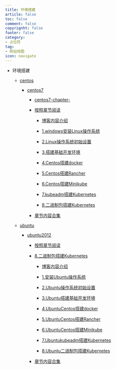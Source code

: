 ```yaml
---
title: 环境搭建
article: false
toc: false
comment: false
copyrignht: false
footer: false
category:
- 占位符 
tag:
- 网站地图
icon: navigate 
---
```


- 环境搭建

    - <a href="centos">centos</a>

        - <a href="centos/centos7">centos7</a>


            - <a href="centos/centos7/centos7-chapter-.html">centos7-chapter-</a>

            - <a href="centos/centos7/shardings">按照章节阅读</a>

                - <a href="centos/centos7/shardings/centos7-chapter-0.博客内容介绍.html">博客内容介绍</a>

                - <a href="centos/centos7/shardings/centos7-chapter-1.windows安装Linux操作系统.html">1.windows安装Linux操作系统</a>

                - <a href="centos/centos7/shardings/centos7-chapter-2.Linux操作系统初始设置.html">2.Linux操作系统初始设置</a>

                - <a href="centos/centos7/shardings/centos7-chapter-3.搭建基础开发环境.html">3.搭建基础开发环境</a>

                - <a href="centos/centos7/shardings/centos7-chapter-4.Centos搭建docker.html">4.Centos搭建docker</a>

                - <a href="centos/centos7/shardings/centos7-chapter-5.Centos搭建Rancher.html">5.Centos搭建Rancher</a>

                - <a href="centos/centos7/shardings/centos7-chapter-6.Centos搭建Minikube.html">6.Centos搭建Minikube</a>

                - <a href="centos/centos7/shardings/centos7-chapter-7.kubeadm搭建Kubernetes.html">7.kubeadm搭建Kubernetes</a>

                - <a href="centos/centos7/shardings/centos7-chapter-8.二进制包搭建Kubernetes.html">8.二进制包搭建Kubernetes</a>

            - <a href="centos/centos7/centos7.html#intro">章节内容合集</a>


    - <a href="ubuntu">ubuntu</a>

        - <a href="ubuntu/ubuntu2012">ubuntu2012</a>

            - <a href="ubuntu/ubuntu2012/shardings">按照章节阅读</a>


            - <a href="ubuntu/ubuntu2012/ubuntu2012-chapter-8.二进制包搭建Kubernetes.html">8.二进制包搭建Kubernetes</a>

                - <a href="ubuntu/ubuntu2012/shardings/ubuntu2012-chapter-0.博客内容介绍.html">博客内容介绍</a>

                - <a href="ubuntu/ubuntu2012/shardings/ubuntu2012-chapter-1.安装Ubuntu操作系统.html">1.安装Ubuntu操作系统</a>

                - <a href="ubuntu/ubuntu2012/shardings/ubuntu2012-chapter-2.Ubuntu操作系统初始设置.html">2.Ubuntu操作系统初始设置</a>

                - <a href="ubuntu/ubuntu2012/shardings/ubuntu2012-chapter-3.Ubuntu搭建基础开发环境.html">3.Ubuntu搭建基础开发环境</a>

                - <a href="ubuntu/ubuntu2012/shardings/ubuntu2012-chapter-4.UbuntuCentos搭建docker.html">4.UbuntuCentos搭建docker</a>

                - <a href="ubuntu/ubuntu2012/shardings/ubuntu2012-chapter-5.UbuntuCentos搭建Rancher.html">5.UbuntuCentos搭建Rancher</a>

                - <a href="ubuntu/ubuntu2012/shardings/ubuntu2012-chapter-6.UbuntuCentos搭建Minikube.html">6.UbuntuCentos搭建Minikube</a>

                - <a href="ubuntu/ubuntu2012/shardings/ubuntu2012-chapter-7.Ubuntukubeadm搭建Kubernetes.html">7.Ubuntukubeadm搭建Kubernetes</a>

                - <a href="ubuntu/ubuntu2012/shardings/ubuntu2012-chapter-8.Ubuntu二进制包搭建Kubernetes.html">8.Ubuntu二进制包搭建Kubernetes</a>

            - <a href="ubuntu/ubuntu2012/ubuntu2012.html#intro">章节内容合集</a>
